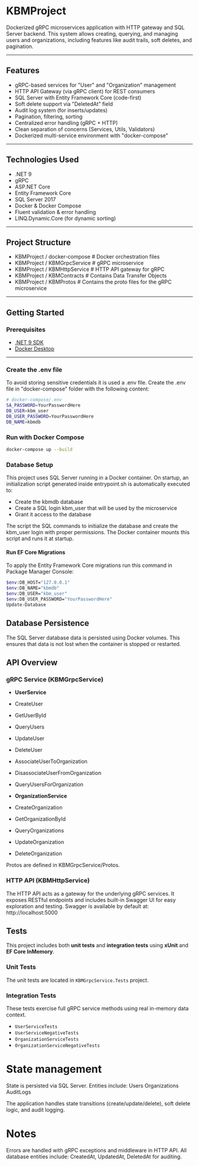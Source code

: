 # KBMProject

Dockerized gRPC microservices application with HTTP gateway and SQL Server backend. This system allows creating, querying, and managing users and organizations, including features like audit trails, soft deletes, and pagination.

---

## Features

- gRPC-based services for "User" and "Organization" management
- HTTP API Gateway (via gRPC client) for REST consumers
- SQL Server with Entity Framework Core (code-first)
- Soft delete support via "DeletedAt" field
- Audit log system (for inserts/updates)
- Pagination, filtering, sorting
- Centralized error handling (gRPC + HTTP)
- Clean separation of concerns (Services, Utils, Validators)
- Dockerized multi-service environment with "docker-compose"

---

## Technologies Used

- .NET 9
- gRPC
- ASP.NET Core
- Entity Framework Core
- SQL Server 2017
- Docker & Docker Compose
- Fluent validation & error handling
- LINQ.Dynamic.Core (for dynamic sorting)

---

## Project Structure
- KBMProject / docker-compose # Docker orchestration files
- KBMProject / KBMGrpcService # gRPC microservice
- KBMProject / KBMHttpService # HTTP API gateway for gRPC
- KBMProject / KBMContracts # Contains Data Transfer Objects
- KBMProject / KBMProtos # Contains the proto files for the gRPC microservice
---

## Getting Started

### Prerequisites

- [.NET 9 SDK](https://dotnet.microsoft.com/download)
- [Docker Desktop](https://www.docker.com/products/docker-desktop)

---

### Create the .env file
To avoid storing sensitive credentials it is used a .env file. Create the .env file in "docker-compose" folder with the following content:
```bash
# docker-compose/.env
SA_PASSWORD=YourPasswordHere
DB_USER=kbm_user
DB_USER_PASSWORD=YourPasswordHere
DB_NAME=kbmdb
```

### Run with Docker Compose

```bash
docker-compose up --build
```

### Database Setup
This project uses SQL Server running in a Docker container. On startup, an initialization script generated inside entrypoint.sh is automatically executed to:
- Create the kbmdb database
- Create a SQL login kbm_user that will be used by the microservice
- Grant it access to the database

The script the SQL commands to initialize the database and create the kbm_user login with proper permissions.
The Docker container mounts this script and runs it at startup.

#### Run EF Core Migrations
To apply the Entity Framework Core migrations run this command in Package Manager Console:
```bash
$env:DB_HOST="127.0.0.1"
$env:DB_NAME="kbmdb"
$env:DB_USER="kbm_user"
$env:DB_USER_PASSWORD="YourPasswordHere"
Update-Database
```

## Database Persistence
The SQL Server database data is persisted using Docker volumes. This ensures that data is not lost when the container is stopped or restarted.

## API Overview

### gRPC Service (KBMGrpcService)

- **UserService**
- CreateUser
- GetUserById
- QueryUsers
- UpdateUser
- DeleteUser
- AssociateUserToOrganization
- DisassociateUserFromOrganization
- QueryUsersForOrganization

- **OrganizationService**
- CreateOrganization
- GetOrganizationById
- QueryOrganizations
- UpdateOrganization
- DeleteOrganization

Protos are defined in KBMGrpcService/Protos.

### HTTP API (KBMHttpService)
The HTTP API acts as a gateway for the underlying gRPC services. It exposes RESTful endpoints and includes built-in Swagger UI for easy exploration and testing.
Swagger is available by default at: http://localhost:5000

## Tests

This project includes both **unit tests** and **integration tests** using **xUnit** and **EF Core InMemory**.

### Unit Tests
The unit tests are located in `KBMGrpcService.Tests` project.

### Integration Tests

These tests exercise full gRPC service methods using real in-memory data context.
- `UserServiceTests`
- `UserServiceNegativeTests`
- `OrganizationServiceTests`
- `OrganizationServiceNegativeTests`

# State management
State is persisted via SQL Server. Entities include:
Users
Organizations
AuditLogs

The application handles state transitions (create/update/delete), soft delete logic, and audit logging.

# Notes
Errors are handled with gRPC exceptions and middleware in HTTP API.
All database entities include: CreatedAt, UpdatedAt, DeletedAt for auditing.
